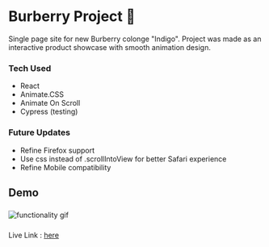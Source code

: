 # Burberry Project 🎩

Single page site for new Burberry colonge "Indigo". Project was made as an interactive product showcase with smooth animation design.

### Tech Used
* React
* Animate.CSS
* Animate On Scroll
* Cypress (testing)

### Future Updates
* Refine Firefox support
* Use css instead of .scrollIntoView for better Safari experience
* Refine Mobile compatibility

## Demo
###
![functionality gif](https://media.giphy.com/media/Sck7F4p8Ln521Yznju/giphy.gif)

###
Live Link : [here](https://burberryproj.firebaseapp.com)
